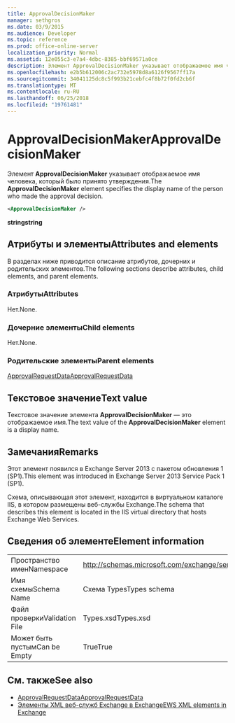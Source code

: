 ```yaml
---
title: ApprovalDecisionMaker
manager: sethgros
ms.date: 03/9/2015
ms.audience: Developer
ms.topic: reference
ms.prod: office-online-server
localization_priority: Normal
ms.assetid: 12e055c3-e7a4-4dbc-8385-bbf69571a0ce
description: Элемент ApprovalDecisionMaker указывает отображаемое имя человека, который было принято утверждения.
ms.openlocfilehash: e2b5b612006c2ac732e5978d8a6126f9567ff17a
ms.sourcegitcommit: 34041125dc8c5f993b21cebfc4f8b72f0fd2cb6f
ms.translationtype: MT
ms.contentlocale: ru-RU
ms.lasthandoff: 06/25/2018
ms.locfileid: "19761481"
---
```

# <a name="approvaldecisionmaker"></a><span data-ttu-id="a4716-103">ApprovalDecisionMaker</span><span class="sxs-lookup"><span data-stu-id="a4716-103">ApprovalDecisionMaker</span></span>

<span data-ttu-id="a4716-104">Элемент **ApprovalDecisionMaker** указывает отображаемое имя человека, который было принято утверждения.</span><span class="sxs-lookup"><span data-stu-id="a4716-104">The **ApprovalDecisionMaker** element specifies the display name of the person who made the approval decision.</span></span> 
  
```XML
<ApprovalDecisionMaker />
```

 <span data-ttu-id="a4716-105">**string**</span><span class="sxs-lookup"><span data-stu-id="a4716-105">**string**</span></span>
## <a name="attributes-and-elements"></a><span data-ttu-id="a4716-106">Атрибуты и элементы</span><span class="sxs-lookup"><span data-stu-id="a4716-106">Attributes and elements</span></span>

<span data-ttu-id="a4716-107">В разделах ниже приводится описание атрибутов, дочерних и родительских элементов.</span><span class="sxs-lookup"><span data-stu-id="a4716-107">The following sections describe attributes, child elements, and parent elements.</span></span>
  
### <a name="attributes"></a><span data-ttu-id="a4716-108">Атрибуты</span><span class="sxs-lookup"><span data-stu-id="a4716-108">Attributes</span></span>

<span data-ttu-id="a4716-109">Нет.</span><span class="sxs-lookup"><span data-stu-id="a4716-109">None.</span></span>
  
### <a name="child-elements"></a><span data-ttu-id="a4716-110">Дочерние элементы</span><span class="sxs-lookup"><span data-stu-id="a4716-110">Child elements</span></span>

<span data-ttu-id="a4716-111">Нет.</span><span class="sxs-lookup"><span data-stu-id="a4716-111">None.</span></span>
  
### <a name="parent-elements"></a><span data-ttu-id="a4716-112">Родительские элементы</span><span class="sxs-lookup"><span data-stu-id="a4716-112">Parent elements</span></span>

[<span data-ttu-id="a4716-113">ApprovalRequestData</span><span class="sxs-lookup"><span data-stu-id="a4716-113">ApprovalRequestData</span></span>](approvalrequestdata.md)
  
## <a name="text-value"></a><span data-ttu-id="a4716-114">Текстовое значение</span><span class="sxs-lookup"><span data-stu-id="a4716-114">Text value</span></span>

<span data-ttu-id="a4716-115">Текстовое значение элемента **ApprovalDecisionMaker** — это отображаемое имя.</span><span class="sxs-lookup"><span data-stu-id="a4716-115">The text value of the **ApprovalDecisionMaker** element is a display name.</span></span> 
  
## <a name="remarks"></a><span data-ttu-id="a4716-116">Замечания</span><span class="sxs-lookup"><span data-stu-id="a4716-116">Remarks</span></span>

<span data-ttu-id="a4716-117">Этот элемент появился в Exchange Server 2013 с пакетом обновления 1 (SP1).</span><span class="sxs-lookup"><span data-stu-id="a4716-117">This element was introduced in Exchange Server 2013 Service Pack 1 (SP1).</span></span>
  
<span data-ttu-id="a4716-118">Схема, описывающая этот элемент, находится в виртуальном каталоге IIS, в котором размещены веб-службы Exchange.</span><span class="sxs-lookup"><span data-stu-id="a4716-118">The schema that describes this element is located in the IIS virtual directory that hosts Exchange Web Services.</span></span>
  
## <a name="element-information"></a><span data-ttu-id="a4716-119">Сведения об элементе</span><span class="sxs-lookup"><span data-stu-id="a4716-119">Element information</span></span>

|||
|:-----|:-----|
|<span data-ttu-id="a4716-120">Пространство имен</span><span class="sxs-lookup"><span data-stu-id="a4716-120">Namespace</span></span>  <br/> |http://schemas.microsoft.com/exchange/services/2006/types  <br/> |
|<span data-ttu-id="a4716-121">Имя схемы</span><span class="sxs-lookup"><span data-stu-id="a4716-121">Schema Name</span></span>  <br/> |<span data-ttu-id="a4716-122">Схема Types</span><span class="sxs-lookup"><span data-stu-id="a4716-122">Types schema</span></span>  <br/> |
|<span data-ttu-id="a4716-123">Файл проверки</span><span class="sxs-lookup"><span data-stu-id="a4716-123">Validation File</span></span>  <br/> |<span data-ttu-id="a4716-124">Types.xsd</span><span class="sxs-lookup"><span data-stu-id="a4716-124">Types.xsd</span></span>  <br/> |
|<span data-ttu-id="a4716-125">Может быть пустым</span><span class="sxs-lookup"><span data-stu-id="a4716-125">Can be Empty</span></span>  <br/> |<span data-ttu-id="a4716-126">True</span><span class="sxs-lookup"><span data-stu-id="a4716-126">True</span></span>  <br/> |
   
## <a name="see-also"></a><span data-ttu-id="a4716-127">См. также</span><span class="sxs-lookup"><span data-stu-id="a4716-127">See also</span></span>

- [<span data-ttu-id="a4716-128">ApprovalRequestData</span><span class="sxs-lookup"><span data-stu-id="a4716-128">ApprovalRequestData</span></span>](approvalrequestdata.md)
- [<span data-ttu-id="a4716-129">Элементы XML веб-служб Exchange в Exchange</span><span class="sxs-lookup"><span data-stu-id="a4716-129">EWS XML elements in Exchange</span></span>](ews-xml-elements-in-exchange.md)


